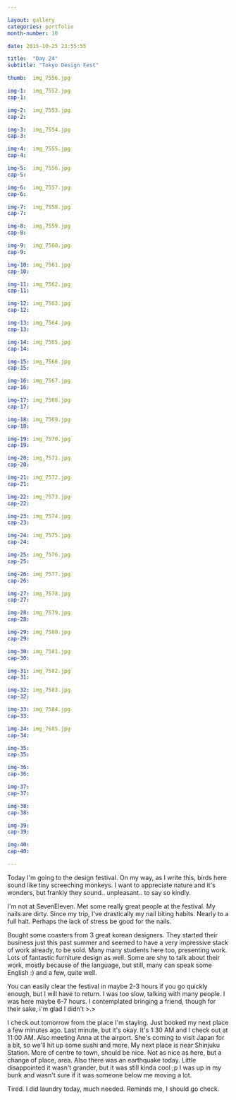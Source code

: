 ```yaml
---

layout: gallery
categories: portfolio
month-number: 10

date: 2015-10-25 23:55:55

title:  "Day 24"
subtitle: "Tokyo Design Fest"

thumb:	img_7556.jpg

img-1:	img_7552.jpg
cap-1:	

img-2:	img_7553.jpg
cap-2:	

img-3:	img_7554.jpg
cap-3: 	

img-4:	img_7555.jpg
cap-4:	

img-5:	img_7556.jpg
cap-5:	

img-6:	img_7557.jpg
cap-6:	

img-7:	img_7558.jpg
cap-7:	

img-8:	img_7559.jpg
cap-8:	

img-9:	img_7560.jpg
cap-9:	

img-10:	img_7561.jpg
cap-10:	

img-11: img_7562.jpg
cap-11:	

img-12:	img_7563.jpg
cap-12:	

img-13:	img_7564.jpg
cap-13:	

img-14:	img_7565.jpg
cap-14:	

img-15:	img_7566.jpg
cap-15:	

img-16:	img_7567.jpg
cap-16:	

img-17:	img_7568.jpg
cap-17:	

img-18:	img_7569.jpg
cap-18:	

img-19:	img_7570.jpg
cap-19:	

img-20:	img_7571.jpg
cap-20:	

img-21:	img_7572.jpg
cap-21:	

img-22:	img_7573.jpg
cap-22:	

img-23:	img_7574.jpg
cap-23:	

img-24:	img_7575.jpg
cap-24:	

img-25:	img_7576.jpg
cap-25:	

img-26:	img_7577.jpg
cap-26:	

img-27:	img_7578.jpg
cap-27:	

img-28:	img_7579.jpg
cap-28:	

img-29:	img_7580.jpg
cap-29:	

img-30:	img_7581.jpg
cap-30:	

img-31:	img_7582.jpg
cap-31:	

img-32:	img_7583.jpg
cap-32:	

img-33:	img_7584.jpg
cap-33:	

img-34:	img_7585.jpg
cap-34:	

img-35:	
cap-35:	

img-36:	
cap-36:	

img-37:	
cap-37:	

img-38:	
cap-38:	

img-39:	
cap-39:	

img-40:	
cap-40:	

---
```


Today I'm going to the design festival. On my way, as I write this, birds here sound like tiny screeching monkeys. I want to appreciate nature and it's wonders, but frankly they sound.. unpleasant.. to say so kindly. 

I'm not at SevenEleven. Met some really great people at the festival. My nails are dirty. Since my trip, I've drastically my nail biting habits. Nearly to a full halt. Perhaps the lack of stress be good for the nails. 

Bought some coasters from 3 great korean designers. They started their business just this past summer and seemed to have a very impressive stack of work already, to be sold. Many many students here too, presenting work. Lots of fantastic furniture design as well. Some are shy to talk about their work, mostly because of the language, but still, many can speak some English :) and a few, quite well.  

You can easily clear the festival in maybe 2-3 hours if you go quickly enough, but I will have to return. I was too slow, talking with many people. I was here maybe 6-7 hours. I contemplated bringing a friend, though for their sake, i'm glad I didn't >.> 

I check out tomorrow from the place I'm staying. Just booked my next place a few minutes ago. Last minute, but it's okay. It's 1:30 AM and I check out at 11:00 AM. Also meeting Anna at the airport. She's coming to visit Japan for a bit, so we'll hit up some sushi and more. My next place is near Shinjuku Station. More of centre to town, should be nice. Not as nice as here, but a change of place, area. Also there was an earthquake today. Little disappointed it wasn't grander, but it was still kinda cool ;p I was up in my bunk and wasn't sure if it was someone below me moving a lot. 

Tired. I did laundry today, much needed. Reminds me, I should go check. 
